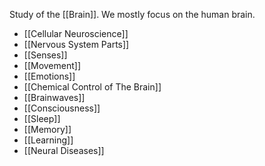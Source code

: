 Study of the [[Brain]].
We mostly focus on the human brain.

- [[Cellular Neuroscience]]
- [[Nervous System Parts]]
- [[Senses]]
- [[Movement]]
- [[Emotions]]
- [[Chemical Control of The Brain]]
- [[Brainwaves]]
- [[Consciousness]]
- [[Sleep]]
- [[Memory]]
- [[Learning]]
- [[Neural Diseases]]
